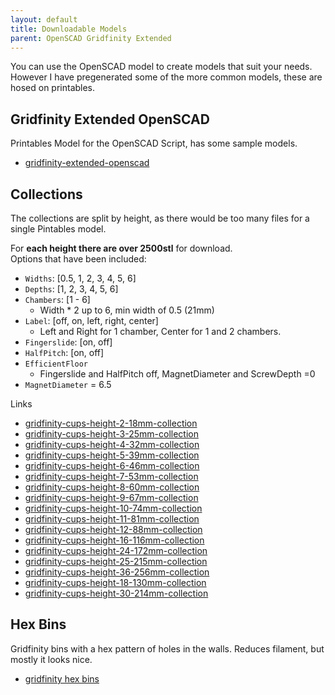 ```yaml
---
layout: default
title: Downloadable Models 
parent: OpenSCAD Gridfinity Extended
---
```


You can use the OpenSCAD model to create models that suit your needs. However I have pregenerated some of the more common models, these are hosed on printables.

## Gridfinity Extended OpenSCAD
Printables Model for the OpenSCAD Script, has some sample models.
- [gridfinity-extended-openscad](https://www.printables.com/model/630057-gridfinity-extended-openscad)

## Collections
The collections are split by height, as there would be too many files for a single Pintables model.

For **each height there are over 2500stl** for download.<br>
Options that have been included:
- `Widths`: [0.5, 1, 2, 3, 4, 5, 6]
- `Depths`: [1, 2, 3, 4, 5, 6]
- `Chambers`: [1 - 6]
  - Width * 2 up to 6, min width of 0.5 (21mm)
- `Label`: [off, on, left, right, center]
  - Left and Right for 1 chamber, Center for 1 and 2 chambers.
- `Fingerslide`: [on, off]
- `HalfPitch`: [on, off]
- `EfficientFloor`
  - Fingerslide and HalfPitch off, MagnetDiameter and ScrewDepth =0
- `MagnetDiameter` = 6.5

Links
- [gridfinity-cups-height-2-18mm-collection](https://www.printables.com/model/293038-gridfinity-cups-height-2-18mm-collection)
- [gridfinity-cups-height-3-25mm-collection](https://www.printables.com/model/293043-gridfinity-cups-height-3-25mm-collection)
- [gridfinity-cups-height-4-32mm-collection](https://www.printables.com/model/293052-gridfinity-cups-height-4-32mm-collection)
- [gridfinity-cups-height-5-39mm-collection](https://www.printables.com/model/293057-gridfinity-cups-height-5-39mm-collection)
- [gridfinity-cups-height-6-46mm-collection](https://www.printables.com/model/293060-gridfinity-cups-height-6-46mm-collection)
- [gridfinity-cups-height-7-53mm-collection](https://www.printables.com/model/293063-gridfinity-cups-height-7-53mm-collection)
- [gridfinity-cups-height-8-60mm-collection](https://www.printables.com/model/293065-gridfinity-cups-height-8-60mm-collection)
- [gridfinity-cups-height-9-67mm-collection](https://www.printables.com/model/293067-gridfinity-cups-height-9-67mm-collection)
- [gridfinity-cups-height-10-74mm-collection](https://www.printables.com/model/291805-gridfinity-cups-height-10-74mm-collection)
- [gridfinity-cups-height-11-81mm-collection](https://www.printables.com/model/293022-gridfinity-cups-height-11-81mm-collection)
- [gridfinity-cups-height-12-88mm-collection](https://www.printables.com/model/294765-gridfinity-cups-height-12-88mm-collection)
- [gridfinity-cups-height-16-116mm-collection](https://www.printables.com/model/563130-gridfinity-cups-height-16-116mm-collection)
- [gridfinity-cups-height-24-172mm-collection](https://www.printables.com/model/294782-gridfinity-cups-height-24-172mm-collection)
- [gridfinity-cups-height-25-215mm-collection](https://www.printables.com/model/355279-gridfinity-cups-height-25-215mm-collection)
- [gridfinity-cups-height-36-256mm-collection](https://www.printables.com/model/294786-gridfinity-cups-height-36-256mm-collection)
- [gridfinity-cups-height-18-130mm-collection](https://www.printables.com/model/294780-gridfinity-cups-height-18-130mm-collection)
- [gridfinity-cups-height-30-214mm-collection](https://www.printables.com/model/294784-gridfinity-cups-height-30-214mm-collection)

## Hex Bins
Gridfinity bins with a hex pattern of holes in the walls. Reduces filament, but mostly it looks nice.
- [gridfinity hex bins](https://www.printables.com/model/631290-gridfinity-hex-bins-all-sizes)